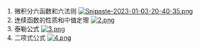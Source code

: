 
1. 微积分六函数和六法则
[![Snipaste-2023-01-03-20-40-35.png](https://i.postimg.cc/gjTxhCgX/Snipaste-2023-01-03-20-40-35.png)](https://postimg.cc/Lgj4KbK2)
2. 连续函数的性质和中值定理
[![2.png](https://i.postimg.cc/pTgTXfrz/2.png)](https://postimg.cc/ZBxZwyr5)
3. 泰勒公式
[![3.png](https://i.postimg.cc/J01FXgsL/3.png)](https://postimg.cc/N9zbqd8J)
4. 二项式公式
[![4.png](https://i.postimg.cc/RhsgH0r7/4.png)](https://postimg.cc/GTDP0dmt)